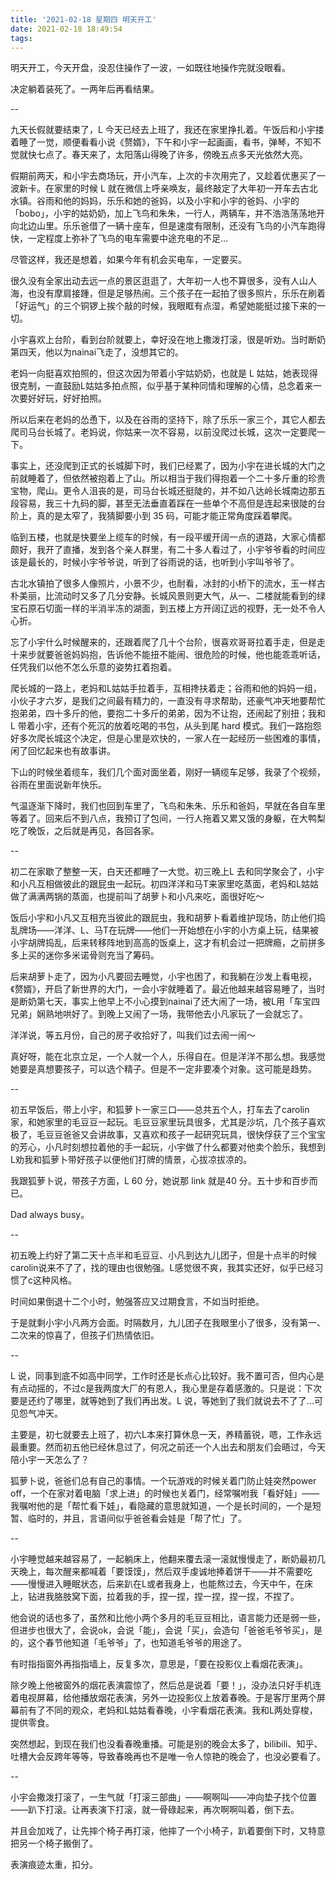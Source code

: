 ```yaml
---
title: '2021-02-18 星期四 明天开工'
date: 2021-02-18 18:49:54
tags:
---
```


明天开工，今天开盘，没忍住操作了一波，一如既往地操作完就没眼看。

决定躺着装死了。一两年后再看结果。

--

九天长假就要结束了，L 今天已经去上班了，我还在家里挣扎着。午饭后和小宇搂着睡了一觉，顺便看看小说《赘婿》，下午和小宇一起画画，看书，弹琴，不知不觉就快七点了。春天来了，太阳落山得晚了许多，傍晚五点多天光依然大亮。

假期前两天，和小宇去商场玩，开小汽车，上次的卡次用完了，又趁着优惠买了一波新卡。在家里的时候 L 就在微信上呼亲唤友，最终敲定了大年初一开车去古北水镇。谷雨和他的妈妈，乐乐和她的爸妈，以及小宇和小宇的爸妈、小宇的「bobo」，小宇的姑奶奶，加上飞鸟和朱朱，一行人，两辆车，并不浩浩荡荡地开向北边山里。乐乐爸借了一辆十座车，但是速度有限制，还没有飞鸟的小汽车跑得快，一定程度上弥补了飞鸟的电车需要中途充电的不足...

尽管这样，我还是想着，如果今年有机会买电车，一定要买。

很久没有全家出动去远一点的景区逛逛了，大年初一人也不算很多，没有人山人海，也没有摩肩接踵，但是足够热闹。三个孩子在一起拍了很多照片，乐乐在刷着「好运气」的三个铜锣上挨个敲的时候，我眼眶有点湿，希望她能挺过接下来的一切。

小宇喜欢上台阶，看到台阶就要上，幸好没在地上撒泼打滚，很是听劝。当时断奶第四天，他以为nainai飞走了，没想其它的。

老妈一向挺喜欢拍照的，但这次因为带着小宇姑奶奶，也就是 L 姑姑，她表现得很克制，一直鼓励L姑姑多拍点照，似乎基于某种同情和理解的心情，总念着来一次要好好玩，好好拍照。

所以后来在老妈的怂恿下，以及在谷雨的坚持下，除了乐乐一家三个，其它人都去爬司马台长城了。老妈说，你姑来一次不容易，以前没爬过长城，这次一定要爬一下。

事实上，还没爬到正式的长城脚下时，我们已经累了，因为小宇在进长城的大门之前就睡着了，但依然被抱着上了山。所以相当于我们得抱着一个二十多斤重的珍贵宝物，爬山。更令人沮丧的是，司马台长城还挺陡的，并不如八达岭长城南边那五段容易，我三十九码的脚，甚至无法垂直着踩在一些单个不高但是连起来很陡的台阶上，真的是太窄了，我猜脚要小到 35 码，可能才能正常角度踩着攀爬。

临到五楼，也就是快要坐上缆车的时候，有一段平缓开阔一点的道路，大家心情都颇好，我开了直播，发到各个亲人群里，有二十多人看过了，小宇爷爷看的时间应该是最长的，时候小宇爷爷说，听到了谷雨说的话，也听到小宇叫爷爷了。

古北水镇拍了很多人像照片，小景不少，也耐看，冰封的小桥下的流水，玉一样古朴美丽，比流动时又多了几分安静。长城风景则更大气，从一、二楼就能看到的绿宝石原石切面一样的半消半冻的湖面，到五楼上方开阔辽远的视野，无一处不令人心折。

忘了小宇什么时候醒来的，还跟着爬了几十个台阶，很喜欢哥哥拉着手走，但是走十来步就要爸爸妈妈抱，告诉他不能扭不能闹、很危险的时候，他也能乖乖听话，任凭我们以他不怎么乐意的姿势扛着抱着。

爬长城的一路上，老妈和L姑姑手拉着手，互相搀扶着走；谷雨和他的妈妈一组，小伙子才六岁，是我们之间最有精力的，一直没有寻求帮助，还豪气冲天地要帮忙抱弟弟，四十多斤的他，要抱二十多斤的弟弟，因为不让抱，还闹起了别扭；我和L 带着小宇，还有个死沉的放着吃喝的书包，从头到尾 hard 模式。我们一路抱怨好多次爬长城这个决定，但是心里是欢快的，一家人在一起经历一些困难的事情，闲了回忆起来也有故事讲。

下山的时候坐着缆车，我们几个面对面坐着，刚好一辆缆车足够，我录了个视频，谷雨在里面说新年快乐。

气温逐渐下降时，我们也回到车里了，飞鸟和朱朱、乐乐和爸妈，早就在各自车里等着了。回来后不到八点，我预订了包间，一行人拖着又累又饿的身躯，在大鸭梨吃了晚饭，之后就是再见，各回各家。

--

初二在家歇了整整一天，白天还都睡了一大觉。初三晚上L 去和同学聚会了，小宇和小凡互相做彼此的跟屁虫一起玩。初四洋洋和马T来家里吃蒸面，老妈和L姑姑做了满满两锅的蒸面，也提前叫了胡萝卜和小凡来吃，面很好吃～

饭后小宇和小凡又互相充当彼此的跟屁虫，我和胡萝卜看着维护现场，防止他们捣乱牌场——洋洋、L、马T在玩牌——他们一开始想在小宇的小方桌上玩，结果被小宇胡牌捣乱，后来转移阵地到高高的饭桌上，这才有机会过一把牌瘾，之前拼多多上买的迷你多米诺骨则充当了筹码。

后来胡萝卜走了，因为小凡要回去睡觉，小宇也困了，和我躺在沙发上看电视，《赘婿》，开启了新世界的大门，一会小宇就睡着了。最近他越来越容易睡了，当时是断奶第七天，事实上他早上不小心摸到nainai了还大闹了一场，被L用「车宝四兄弟」娴熟地哄好了。到晚上又闹了一场，我带他去小凡家玩了一会就忘了。

洋洋说，等五月份，自己的房子收拾好了，叫我们过去闹一闹～

真好呀，能在北京立足，一个人就一个人，乐得自在。但是洋洋不那么想。我感觉她要是真想要孩子，可以选个精子。但是不一定非要凑个对象。这可能是趋势。

--

初五早饭后，带上小宇，和狐萝卜一家三口——总共五个人，打车去了carolin家，和她家里的毛豆豆一起玩。毛豆豆家里玩具很多，尤其是沙坑，几个孩子喜欢极了，毛豆豆爸爸又会讲故事，又喜欢和孩子一起研究玩具，很快俘获了三个宝宝的芳心，小凡时刻想拉着他的手一起玩，小宇做了什么都要对他卖个脸乐，我想到L劝我和狐萝卜带好孩子以便他们打牌的情景，心拔凉拔凉的。

我跟狐萝卜说，带孩子方面，L 60 分，她说那 link 就是40 分。五十步和百步而已。

Dad always busy。

--

初五晚上约好了第二天十点半和毛豆豆、小凡到达九儿团子，但是十点半的时候carolin说来不了了，找的理由也很勉强。L感觉很不爽，我其实还好，似乎已经习惯了c这种风格。

时间如果倒退十二个小时，勉强答应又过期食言，不如当时拒绝。

于是就剩小宇小凡两方会面。时隔数月，九儿团子在我眼里小了很多，没有第一、二次来的惊喜了，但孩子们热情依旧。

--

L 说，同事到底不如高中同学，工作时还是长点心比较好。我不置可否，但内心是有点动摇的，不过c是我两度大厂的有恩人，我心里是存着感激的。只是说：下次要是还约了哪里，就等她到了我们再出发。L 说，等她到了我们就说去不了了...可见怨气冲天。

主要是，初七就要去上班了，初六L本来打算休息一天，养精蓄锐，嗯，工作永远最重要。然而初五他已经休息过了，何况之前还一个人出去和朋友们会晤过，今天陪小宇一天怎么了？

狐萝卜说，爸爸们总有自己的事情。一个玩游戏的时候关着门防止娃突然power off，一个在家对着电脑「求上进」的时候也关着门，经常嘱咐我「看好娃」——我嘱咐他的是「帮忙看下娃」，看隐藏的意思就知道，一个是长时间的，一个是短暂、临时的，并且，言语间似乎爸爸看会娃是「帮了忙」了。

--

小宇睡觉越来越容易了，一起躺床上，他翻来覆去滚一滚就慢慢走了，断奶最初几天晚上，每次醒来都喊着「要馍馍」，然后双手虔诚地捧着饼干——并不需要吃——慢慢进入睡眠状态，后来趴在L或者我身上，也能熬过去，今天中午，在床上，钻进我胳肢窝下面，拉着我的手，捏一捏，捏一捏，捏一捏，不捏了。

他会说的话也多了，虽然和比他小两个多月的毛豆豆相比，语言能力还是弱一些，但进步也很大了，会说ok，会说「能」，会说「买」，会造句「爸爸毛爷爷买」，是的，这个春节他知道「毛爷爷」了，也知道毛爷爷的用途了。

有时指指窗外再指指墙上，反复多次，意思是，「要在投影仪上看烟花表演」。

除夕晚上他被窗外的烟花表演震惊了，然后总是说着「要！」，没办法只好手机连着电视屏幕，给他播放烟花表演，另外一边投影仪上放着春晚。于是客厅里两个屏幕前有了不同的观众，老妈和L姑姑看春晚，小宇看烟花表演。我和L两处穿梭，提供零食。

突然想起，到现在我们也没看春晚重播。可能是别的晚会太多了，bilibili、知乎、吐槽大会反跨年等等，导致春晚再也不是唯一令人惊艳的晚会了，也没必要看了。

--

小宇会撒泼打滚了，一生气就「打滚三部曲」——啊啊叫——冲向垫子找个位置——趴下打滚。让再表演下打滚，就一骨碌起来，再次啊啊叫着，倒下去。

并且会加戏了，让先摔个椅子再打滚，他摔了一个小椅子，趴着要倒下时，又特意把另一个椅子搬倒了。

表演痕迹太重，扣分。


